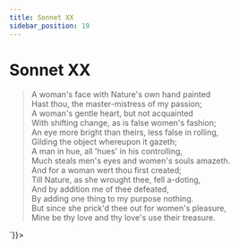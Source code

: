 ```yaml
---
title: Sonnet XX
sidebar_position: 19
---
```

<div dangerouslySetInnerHTML={{__html: `<div><HTML><HEAD><TITLE>Sonnet XX</TITLE></HEAD>
<BODY><H1>Sonnet XX</H1>

<BLOCKQUOTE>A woman's face with Nature's own hand painted<BR>
Hast thou, the master-mistress of my passion;<BR>
A woman's gentle heart, but not acquainted<BR>
With shifting change, as is false women's fashion;<BR>
An eye more bright than theirs, less false in rolling,<BR>
Gilding the object whereupon it gazeth;<BR>
A man in hue, all 'hues' in his controlling,<BR>
Much steals men's eyes and women's souls amazeth.<BR>
And for a woman wert thou first created;<BR>
Till Nature, as she wrought thee, fell a-doting,<BR>
And by addition me of thee defeated,<BR>
By adding one thing to my purpose nothing.<BR>
  But since she prick'd thee out for women's pleasure,<BR>
  Mine be thy love and thy love's use their treasure.<BR>
</BLOCKQUOTE>

</BODY></HTML>
</div>`}}></div>